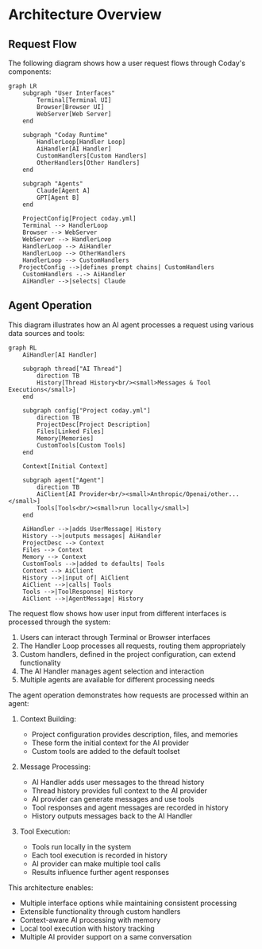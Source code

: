 # Architecture Overview

## Request Flow

The following diagram shows how a user request flows through Coday's components:

```mermaid
graph LR
    subgraph "User Interfaces"
        Terminal[Terminal UI]
        Browser[Browser UI]
        WebServer[Web Server]
    end

    subgraph "Coday Runtime"
        HandlerLoop[Handler Loop]
        AiHandler[AI Handler]
        CustomHandlers[Custom Handlers]
        OtherHandlers[Other Handlers]
    end

    subgraph "Agents"
        Claude[Agent A]
        GPT[Agent B]
    end

    ProjectConfig[Project coday.yml]
    Terminal --> HandlerLoop
    Browser --> WebServer
    WebServer --> HandlerLoop
    HandlerLoop --> AiHandler
    HandlerLoop --> OtherHandlers
    HandlerLoop --> CustomHandlers
   ProjectConfig -->|defines prompt chains| CustomHandlers
    CustomHandlers -.-> AiHandler
    AiHandler -->|selects| Claude
```

## Agent Operation

This diagram illustrates how an AI agent processes a request using various data sources and tools:

```mermaid
graph RL
    AiHandler[AI Handler]

    subgraph thread["AI Thread"]
        direction TB
        History[Thread History<br/><small>Messages & Tool Executions</small>]
    end

    subgraph config["Project coday.yml"]
        direction TB
        ProjectDesc[Project Description]
        Files[Linked Files]
        Memory[Memories]
        CustomTools[Custom Tools]
    end

    Context[Initial Context]

    subgraph agent["Agent"]
        direction TB
        AiClient[AI Provider<br/><small>Anthropic/Openai/other...</small>]
        Tools[Tools<br/><small>run locally</small>]
    end

    AiHandler -->|adds UserMessage| History
    History -->|outputs messages| AiHandler
    ProjectDesc --> Context
    Files --> Context
    Memory --> Context
    CustomTools -->|added to defaults| Tools
    Context --> AiClient
    History -->|input of| AiClient
    AiClient -->|calls| Tools
    Tools -->|ToolResponse| History
    AiClient -->|AgentMessage| History
```

The request flow shows how user input from different interfaces is processed through the system:

1. Users can interact through Terminal or Browser interfaces
2. The Handler Loop processes all requests, routing them appropriately
3. Custom handlers, defined in the project configuration, can extend functionality
4. The AI Handler manages agent selection and interaction
5. Multiple agents are available for different processing needs

The agent operation demonstrates how requests are processed within an agent:

1. Context Building:
   - Project configuration provides description, files, and memories
   - These form the initial context for the AI provider
   - Custom tools are added to the default toolset

2. Message Processing:
   - AI Handler adds user messages to the thread history
   - Thread history provides full context to the AI provider
   - AI provider can generate messages and use tools
   - Tool responses and agent messages are recorded in history
   - History outputs messages back to the AI Handler

3. Tool Execution:
   - Tools run locally in the system
   - Each tool execution is recorded in history
   - AI provider can make multiple tool calls
   - Results influence further agent responses

This architecture enables:

- Multiple interface options while maintaining consistent processing
- Extensible functionality through custom handlers
- Context-aware AI processing with memory
- Local tool execution with history tracking
- Multiple AI provider support on a same conversation
